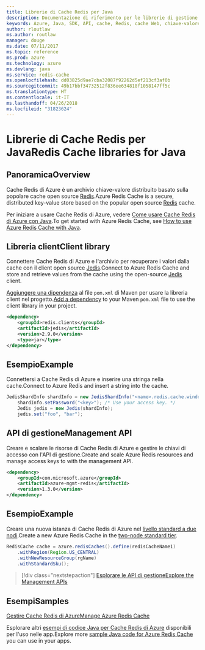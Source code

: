 ```yaml
---
title: Librerie di Cache Redis per Java
description: Documentazione di riferimento per le librerie di gestione e client Java per Cache Redis
keywords: Azure, Java, SDK, API, cache, Redis, cache Web, chiave-valore, in memoria
author: rloutlaw
ms.author: routlaw
manager: douge
ms.date: 07/11/2017
ms.topic: reference
ms.prod: azure
ms.technology: azure
ms.devlang: java
ms.service: redis-cache
ms.openlocfilehash: dd03825d9ae7cba32087f92262d5ef213cf3af0b
ms.sourcegitcommit: 49b17bbf34732512f836ee634818f1058147ff5c
ms.translationtype: HT
ms.contentlocale: it-IT
ms.lasthandoff: 04/26/2018
ms.locfileid: "31823624"
---
```

# <a name="redis-cache-libraries-for-java"></a><span data-ttu-id="c58d6-104">Librerie di Cache Redis per Java</span><span class="sxs-lookup"><span data-stu-id="c58d6-104">Redis Cache libraries for Java</span></span>

## <a name="overview"></a><span data-ttu-id="c58d6-105">Panoramica</span><span class="sxs-lookup"><span data-stu-id="c58d6-105">Overview</span></span>

<span data-ttu-id="c58d6-106">Cache Redis di Azure è un archivio chiave-valore distribuito basato sulla popolare cache open source [Redis](https://redis.io/).</span><span class="sxs-lookup"><span data-stu-id="c58d6-106">Azure Redis Cache is a secure, distributed key-value store based on the popular open source [Redis](https://redis.io/) cache.</span></span> 

<span data-ttu-id="c58d6-107">Per iniziare a usare Cache Redis di Azure, vedere [Come usare Cache Redis di Azure con Java](/azure/redis-cache/cache-java-get-started).</span><span class="sxs-lookup"><span data-stu-id="c58d6-107">To get started with Azure Redis Cache, see [How to use Azure Redis Cache with Java](/azure/redis-cache/cache-java-get-started).</span></span>

## <a name="client-library"></a><span data-ttu-id="c58d6-108">Libreria client</span><span class="sxs-lookup"><span data-stu-id="c58d6-108">Client library</span></span>

<span data-ttu-id="c58d6-109">Connettere Cache Redis di Azure e l'archivio per recuperare i valori dalla cache con il client open source [Jedis](https://github.com/xetorthio/jedis).</span><span class="sxs-lookup"><span data-stu-id="c58d6-109">Connect to Azure Redis Cache and store and retrieve values from the cache using the open-source [Jedis](https://github.com/xetorthio/jedis) client.</span></span>  

<span data-ttu-id="c58d6-110">[Aggiungere una dipendenza](https://maven.apache.org/guides/getting-started/index.html#How_do_I_use_external_dependencies) al file `pom.xml` di Maven per usare la libreria client nel progetto.</span><span class="sxs-lookup"><span data-stu-id="c58d6-110">[Add a dependency](https://maven.apache.org/guides/getting-started/index.html#How_do_I_use_external_dependencies) to your Maven `pom.xml` file to use the client library in your project.</span></span>   

```XML
<dependency>
    <groupId>redis.clients</groupId>
    <artifactId>jedis</artifactId>
    <version>2.9.0</version>
    <type>jar</type>
</dependency>
```

## <a name="example"></a><span data-ttu-id="c58d6-111">Esempio</span><span class="sxs-lookup"><span data-stu-id="c58d6-111">Example</span></span>

<span data-ttu-id="c58d6-112">Connettersi a Cache Redis di Azure e inserire una stringa nella cache.</span><span class="sxs-lookup"><span data-stu-id="c58d6-112">Connect to Azure Redis and insert a string into the cache.</span></span>

```java
JedisShardInfo shardInfo = new JedisShardInfo("<name>.redis.cache.windows.net", 6380, useSsl);
    shardInfo.setPassword("<key>"); /* Use your access key. */
    Jedis jedis = new Jedis(shardInfo);
    jedis.set("foo", "bar");
```

## <a name="management-api"></a><span data-ttu-id="c58d6-113">API di gestione</span><span class="sxs-lookup"><span data-stu-id="c58d6-113">Management API</span></span>

<span data-ttu-id="c58d6-114">Creare e scalare le risorse di Cache Redis di Azure e gestire le chiavi di accesso con l'API di gestione.</span><span class="sxs-lookup"><span data-stu-id="c58d6-114">Create and scale Azure Redis resources and manage access keys to with the management API.</span></span>

```XML
<dependency>
    <groupId>com.microsoft.azure</groupId>
    <artifactId>azure-mgmt-redis</artifactId>
    <version>1.3.0</version>
</dependency>
```

## <a name="example"></a><span data-ttu-id="c58d6-115">Esempio</span><span class="sxs-lookup"><span data-stu-id="c58d6-115">Example</span></span>

<span data-ttu-id="c58d6-116">Creare una nuova istanza di Cache Redis di Azure nel [livello standard a due nodi](https://azure.microsoft.com/services/cache/).</span><span class="sxs-lookup"><span data-stu-id="c58d6-116">Create a new Azure Redis Cache in the [two-node standard tier](https://azure.microsoft.com/services/cache/).</span></span> 

```java
RedisCache cache = azure.redisCaches().define(redisCacheName1)
    .withRegion(Region.US_CENTRAL)
    .withNewResourceGroup(rgName)
    .withStandardSku();
```

> [!div class="nextstepaction"]
> [<span data-ttu-id="c58d6-117">Esplorare le API di gestione</span><span class="sxs-lookup"><span data-stu-id="c58d6-117">Explore the Management APIs</span></span>](/java/api/overview/azure/rediscache/management)

## <a name="samples"></a><span data-ttu-id="c58d6-118">Esempi</span><span class="sxs-lookup"><span data-stu-id="c58d6-118">Samples</span></span>

[<span data-ttu-id="c58d6-119">Gestire Cache Redis di Azure</span><span class="sxs-lookup"><span data-stu-id="c58d6-119">Manage Azure Redis Cache</span></span>](https://github.com/Azure-Samples/redis-java-manage-cache)   

<span data-ttu-id="c58d6-120">Esplorare altri [esempi di codice Java per Cache Redis di Azure](https://azure.microsoft.com/resources/samples/?platform=java&term=redis) disponibili per l'uso nelle app.</span><span class="sxs-lookup"><span data-stu-id="c58d6-120">Explore more [sample Java code for Azure Redis Cache](https://azure.microsoft.com/resources/samples/?platform=java&term=redis) you can use in your apps.</span></span>
